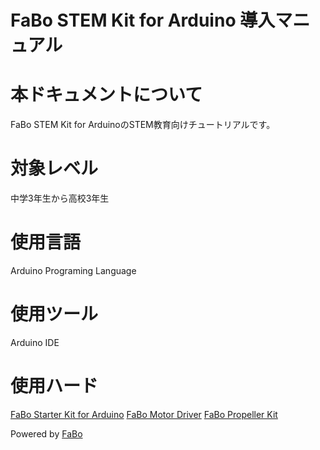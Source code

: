 FaBo STEM Kit for Arduino 導入マニュアル
=======

# 本ドキュメントについて

FaBo STEM Kit for ArduinoのSTEM教育向けチュートリアルです。

# 対象レベル

中学3年生から高校3年生

# 使用言語

Arduino Programing Language

# 使用ツール

Arduino IDE

# 使用ハード

[FaBo Starter Kit for Arduino](http://www.fabo.io/002.html)
[FaBo Motor Driver](http://www.fabo.io/601.html)
[FaBo Propeller Kit](http://www.fabo.io/1501.html)


Powered by [FaBo](http://www.fabo.io)